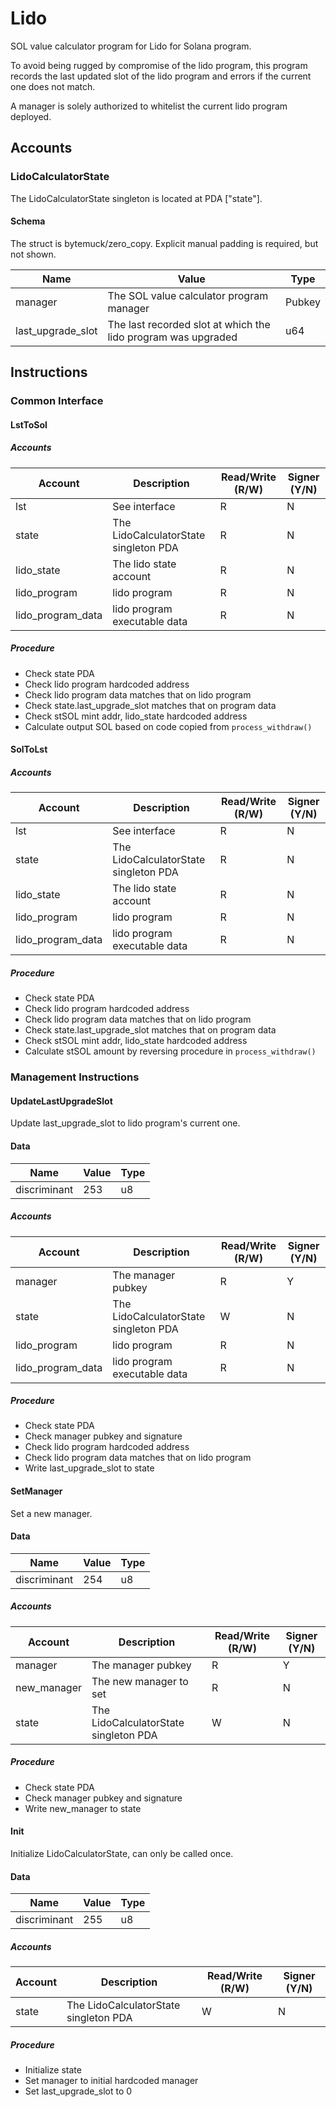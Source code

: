# Lido

SOL value calculator program for Lido for Solana program.

To avoid being rugged by compromise of the lido program, this program records the last updated slot of the lido program and errors if the current one does not match.

A manager is solely authorized to whitelist the current lido program deployed. 

## Accounts

### LidoCalculatorState

The LidoCalculatorState singleton is located at PDA ["state"].

#### Schema

The struct is bytemuck/zero_copy. Explicit manual padding is required, but not shown.

| Name | Value | Type |
| -- | -- | -- |
| manager | The SOL value calculator program manager | Pubkey |
| last_upgrade_slot | The last recorded slot at which the lido program was upgraded | u64 |

## Instructions

### Common Interface

#### LstToSol

##### Accounts

| Account | Description | Read/Write (R/W) | Signer (Y/N) |
| -- | -- | -- | -- |
| lst | See interface | R | N |
| state | The LidoCalculatorState singleton PDA | R | N |
| lido_state | The lido state account | R | N |
| lido_program | lido program | R | N |
| lido_program_data | lido program executable data | R | N |

##### Procedure

- Check state PDA
- Check lido program hardcoded address
- Check lido program data matches that on lido program
- Check state.last_upgrade_slot matches that on program data
- Check stSOL mint addr, lido_state hardcoded address
- Calculate output SOL based on code copied from `process_withdraw()`

#### SolToLst

##### Accounts

| Account | Description | Read/Write (R/W) | Signer (Y/N) |
| -- | -- | -- | -- |
| lst | See interface | R | N |
| state | The LidoCalculatorState singleton PDA | R | N |
| lido_state | The lido state account | R | N |
| lido_program | lido program | R | N |
| lido_program_data | lido program executable data | R | N |

##### Procedure

- Check state PDA
- Check lido program hardcoded address
- Check lido program data matches that on lido program
- Check state.last_upgrade_slot matches that on program data
- Check stSOL mint addr, lido_state hardcoded address
- Calculate stSOL amount by reversing procedure in `process_withdraw()`

### Management Instructions

#### UpdateLastUpgradeSlot

Update last_upgrade_slot to lido program's current one.

#### Data

| Name | Value | Type |
| -- | -- | -- |
| discriminant | 253 | u8 |

##### Accounts

| Account | Description | Read/Write (R/W) | Signer (Y/N) |
| -- | -- | -- | -- |
| manager | The manager pubkey | R | Y |
| state | The LidoCalculatorState singleton PDA | W | N |
| lido_program | lido program | R | N |
| lido_program_data | lido program executable data | R | N |

##### Procedure

- Check state PDA
- Check manager pubkey and signature
- Check lido program hardcoded address
- Check lido program data matches that on lido program
- Write last_upgrade_slot to state

#### SetManager

Set a new manager.

#### Data

| Name | Value | Type |
| -- | -- | -- |
| discriminant | 254 | u8 |

##### Accounts

| Account | Description | Read/Write (R/W) | Signer (Y/N) |
| -- | -- | -- | -- |
| manager | The manager pubkey | R | Y |
| new_manager | The new manager to set | R | N |
| state | The LidoCalculatorState singleton PDA | W | N |

##### Procedure

- Check state PDA
- Check manager pubkey and signature
- Write new_manager to state

#### Init

Initialize LidoCalculatorState, can only be called once.

#### Data

| Name | Value | Type |
| -- | -- | -- |
| discriminant | 255 | u8 |

##### Accounts

| Account | Description | Read/Write (R/W) | Signer (Y/N) |
| -- | -- | -- | -- |
| state | The LidoCalculatorState singleton PDA | W | N |

##### Procedure

- Initialize state
- Set manager to initial hardcoded manager
- Set last_upgrade_slot to 0
